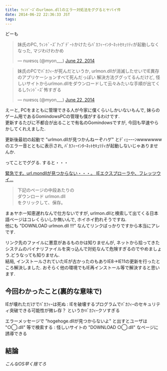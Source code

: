 ```yaml
---
title: ｳｨﾝﾄﾞｰｽﾞのurlmon.dllのエラー対処法をググるとヤバイ件
date: 2014-06-22 22:36:33 JST
tags:
---
```

どーも

<blockquote class="twitter-tweet" data-partner="tweetdeck"><p>妹氏のPC, ｳｨﾝﾄﾞｰｽﾞｱｯﾌﾟﾃﾞｰﾄかけたらﾊﾞｶﾌｨｰｲﾝﾀｰﾈｯﾄｾｷｭﾘﾃｨが起動しなくなった, マジわけわかめ</p>&mdash; nuıɐsoʇ (@myon___) <a href="https://twitter.com/myon___/statuses/480590370846171136">June 22, 2014</a></blockquote>
<script async src="//platform.twitter.com/widgets.js" charset="utf-8"></script>

<blockquote class="twitter-tweet" data-partner="tweetdeck"><p>妹氏のPCでﾊﾞｶﾌｨｰが死んだというか, urlmon.dllが消滅したせいでIE異存のアプリケーションすべて死んだっぽい&#10;解決方法ググってるんだけど, 怪しいサイトからurlmon.dllをダウンロードして云々みたいな手順が出てくるしｳｨﾝﾄﾞｰｽﾞ怖すぎる</p>&mdash; nuıɐsoʇ (@myon___) <a href="https://twitter.com/myon___/statuses/480603000700813313">June 22, 2014</a></blockquote>
<script async src="//platform.twitter.com/widgets.js" charset="utf-8"></script>

えーと, PCをまともに管理できる人が今家に僕くらいしかいないもんで, 妹らのゲーム用であるGomindowsPCの管理も僕がするわけです.  
更新するたびに不都合が出ることで有名のGomindowsですが, 今回も早速やらかしてくれえました.

更新後最初の起動で "urlmon.dllが見つかんねーぞハゲ" とﾃﾞｨｪｰｰｰﾝwwwwwwwのエラー音とともに表示され, ﾊﾞｶﾌｨｰｲﾝﾀｰﾈｯﾄｾｷｭﾘﾃｨが起動しないじゃありませんか.

ってことでググる. すると・・・

[緊急です。url.mondllが見つからない・・・。 IEエクスプローラや、フレッツウイ...](http://detail.chiebukuro.yahoo.co.jp/qa/question_detail/q1320411148)

> 下記のページの中段あたりの  
> ダウンロード urlmon.dll  
> をクリックして、保存。

まぁヤホー知恵遅れなんで仕方ないですが, urlmon.dllと検索して出てくる日本語ページはコレくらいしか無いんで, ホイホイ釣れそうですね.  
他にも "DOWNLOAD urlmon.dll !!!" なんてリンクばっかりですから本当にアレです.

リンク先のファイルに悪意があるものかは知りませんが, ネットから拾ってきたシステムのバイナリファイルを突っ込んで対処なんて危険すぎるのでやめましょう.どうなっても知りません.  
結局, インストールされていたIEが古かったのもありIE8→IE11の更新を行ったところ解決しました. おそらく他の環境でもIE再インストール等で解決すると思います.

## 今回わかったこと(裏的な意味で)

IEが壊れただけでﾊﾞｶﾌｨｰは死ぬ
:   IEを破壊するプログラムでﾊﾞｶﾌｨｰのセキュリティ突破できる可能性が微レ存？ というかﾊﾞｶﾌｨｰクソすぎる

エラーメッセージで "hogehoge.dllが見つからないよ" と出すとユーザは "○◯.dll" 等で検索する
:   怪しいサイトの "DOWNLOAD ○◯.dll" なページに誘導できる

## 結論

*こんなOS早く捨てろ*
